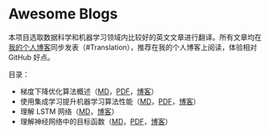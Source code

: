 # Awesome Blogs

本项目选取数据科学和机器学习领域内比较好的英文文章进行翻译。所有文章均在[我的个人博客](https://secsilm.github.io/)同步发表（#Translation），推荐在我的个人博客上阅读，体验相对 GitHub 好点。

目录：

- 梯度下降优化算法概述（[MD](https://github.com/secsilm/awesome-posts/blob/master/MDs/An%20overview%20of%20gradient%20descent%20optimization%20algorithms_.md)，[PDF](https://github.com/secsilm/awesome-posts/blob/master/PDFs/An%20overview%20of%20gradient%20descent%20optimization%20algorithms.pdf)，[博客](https://alanlee.fun/2017/10/08/gradient-descent-methods/)）
- 使用集成学习提升机器学习算法性能（[MD](awesome-posts/MDs/EnsembleLearningtoImproveMachineLearningResults.md)，[PDF](awesome-posts/PDFs/EnsembleLearningtoImproveMachineLearningResults.pdf)，[博客](https://alanlee.fun/2017/08/30/ensemble-methods/)）
- 理解 LSTM 网络（[MD](awesome-posts/MDs/understanding-lstms.md)，[博客](https://alanlee.fun/2017/12/29/understanding-lstms/)）
- 理解神经网络中的目标函数（[MD](awesome-posts/MDs/understanding-objective-functions-in-neural-networks.md)，[PDF](awesome-posts/PDFs/理解神经网络中的目标函数.pdf)，[博客](https://alanlee.fun/2018/06/04/understanding-objective-functions-in-neural-networks/)）
